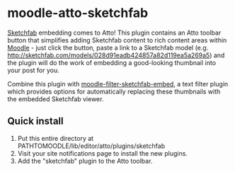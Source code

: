 # moodle-atto-sketchfab
[Sketchfab][1] embedding comes to Atto! This plugin contains an Atto toolbar button that simplifies adding Sketchfab content to rich content areas within [Moodle][2] - just click the button, paste a link to a Sketchfab model (e.g. http://sketchfab.com/models/028d91eadb424857a82d119ea5a269a5) and the plugin will do the work of embedding a good-looking thumbnail into your post for you.

Combine this plugin with [moodle-filter-sketchfab-embed][3], a text filter plugin which provides options for automatically replacing these thumbnails with the embedded Sketchfab viewer.

## Quick install
1. Put this entire directory at PATHTOMOODLE/lib/editor/atto/plugins/sketchfab
2. Visit your site notifications page to install the new plugins.
3. Add the "sketchfab" plugin to the Atto toolbar.

[1]: http://www.sketchfab.com/  "Sketchfab"
[2]: http://www.moodle.org/     "Moodle"
[3]: https://github.com/jethac/moodle-filter-sketchfab-embed "moodle-filter-sketchfab-embed"
